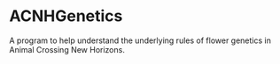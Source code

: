 # ACNHGenetics
A program to help understand the underlying rules of flower genetics in Animal Crossing New Horizons.
